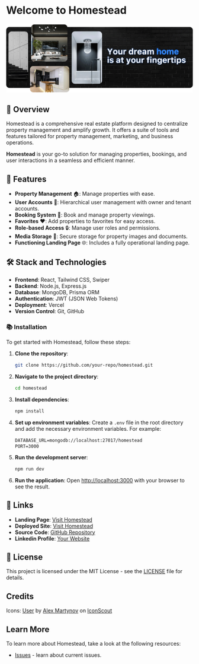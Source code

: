 # Welcome to Homestead

![Homestead](/frontend/src/assets/featured.png)

## 📜 Overview

Homestead is a comprehensive real estate platform designed to centralize property management and amplify growth. It offers a suite of tools and features tailored for property management, marketing, and business operations.

**Homestead** is your go-to solution for managing properties, bookings, and user interactions in a seamless and efficient manner.

## 🚀 Features

- **Property Management** 🏠: Manage properties with ease.
- **User Accounts** 👥: Hierarchical user management with owner and tenant accounts.
- **Booking System** 📅: Book and manage property viewings.
- **Favorites** ❤️: Add properties to favorites for easy access.
- **Role-based Access** 🔒: Manage user roles and permissions.
- **Media Storage** 📁: Secure storage for property images and documents.
- **Functioning Landing Page** 🌐: Includes a fully operational landing page.

## 🛠️ Stack and Technologies

- **Frontend**: React, Tailwind CSS, Swiper
- **Backend**: Node.js, Express.js
- **Database**: MongoDB, Prisma ORM
- **Authentication**: JWT (JSON Web Tokens)
- **Deployment**: Vercel
- **Version Control**: Git, GitHub

### 📚 Installation

To get started with Homestead, follow these steps:

1. **Clone the repository**:

   ```bash
   git clone https://github.com/your-repo/homestead.git
   ```

2. **Navigate to the project directory**:

   ```bash
   cd homestead
   ```

3. **Install dependencies**:

   ```bash
   npm install
   ```

4. **Set up environment variables**:
   Create a `.env` file in the root directory and add the necessary environment variables. For example:

   ```env
   DATABASE_URL=mongodb://localhost:27017/homestead
   PORT=3000
   ```

5. **Run the development server**:

   ```bash
   npm run dev
   ```

6. **Run the application**:
    Open [http://localhost:3000](http://localhost:3000) with your browser to see the result.

## 🔗 Links

- **Landing Page**: [Visit Homestead](https://kgothatsontsane.github.io/homestead-landing-page/)
- **Deployed Site**: [Visit Homestead](https://deployed-site.com)
- **Source Code**: [GitHub Repository](https://github.com/kgothatsontsane-repo/homestead)
- **Linkedin Profile**: [Your Website](https://linkedin.com/in/kgothatsontsane)

## 📜 License

This project is licensed under the MIT License - see the [LICENSE](LICENSE.md) file for details.

## Credits

Icons:
<a href="https://iconscout.com/icons/property" class="text-underline font-size-sm" target="_blank">User</a> by <a href="https://iconscout.com/contributors/rengised" class="text-underline font-size-sm">Alex Martynov</a> on <a href="https://iconscout.com" class="text-underline font-size-sm">IconScout</a>

## Learn More

To learn more about Homestead, take a look at the following resources:

- [Issues](https://github.com/kgothatsontsane/homestead/issues/) - learn about current issues.
